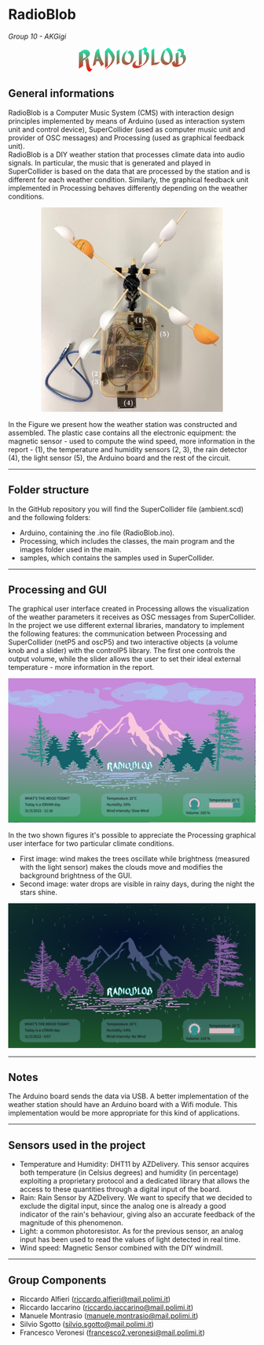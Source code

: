 # RadioBlob

<em> Group 10 - AKGigi </em>

<p align="center">
  <img src="./imgs/radioBlob.png">
</p>

## General informations
RadioBlob is a Computer Music System (CMS) with interaction design principles implemented by means of Arduino (used as interaction system unit and control device), SuperCollider (used as computer music unit and provider of OSC messages) and Processing (used as graphical feedback unit).
<br>
RadioBlob is a DIY weather station that processes climate data into audio signals. In particular, the music that is generated and played in SuperCollider is based on the data that are processed by the station and is different for each weather condition. Similarly, the graphical feedback unit implemented in Processing behaves differently depending on the weather conditions.

<p align="center">
    <img  width=370px src="./imgs/stationTopView.jpeg">
</p>

In the Figure we present how the weather station was constructed and assembled.
The plastic case contains all the electronic equipment: the magnetic sensor - used to compute the wind speed, more information in the report - (1), the temperature and humidity sensors (2, 3), the rain detector (4), the light sensor (5), the Arduino board and the rest of the circuit.
___

## Folder structure

In the GitHub repository you will find the SuperCollider file (ambient.scd) and the following folders: 

- Arduino, containing the .ino file (RadioBlob.ino).
- Processing, which includes the classes, the main program and the images folder used in the main.
- samples, which contains the samples used in SuperCollider.

___

## Processing and GUI


The graphical user interface created in Processing allows the visualization of the weather parameters it receives as OSC messages from SuperCollider.<br>
In the project we use different external libraries, mandatory to implement the following features: the communication between Processing and SuperCollider (netP5 and oscP5) and two interactive objects (a volume knob and a slider) with the controlP5 library. The first one controls the output volume, while the slider allows the user to set their ideal external temperature - more information in the report.

<p align = "center">
    <img src="./imgs/day1.png">
</p>

In the two shown figures it's possible to appreciate the Processing graphical user interface for two particular climate conditions.<br>
- First image: wind makes the trees oscillate while brightness (measured with the light sensor) makes the clouds move and modifies the background brightness of the GUI.<br>
- Second image: water drops are visible in rainy days, during the night the stars shine.

<p align = "center">
    <img src="./imgs/night2.png">
</p>

___

## Notes
The Arduino board sends the data via USB. A better implementation of the weather station should have an Arduino board with a Wifi module. This implementation would be more appropriate for this kind of applications.

___

## Sensors used in the project

- Temperature and Humidity: DHT11 by AZDelivery. This sensor acquires both temperature (in Celsius degrees) and humidity (in percentage) exploiting a proprietary protocol and a dedicated library that allows the access to these quantities through a digital input of the board.
- Rain: Rain Sensor by AZDelivery. We want to specify that we decided to exclude the digital input, since the analog one is already a good indicator of the rain's behaviour, giving also an accurate feedback of the magnitude of this phenomenon.
- Light: a common photoresistor. As for the previous sensor, an analog input has been used to read the values of light detected in real time.
- Wind speed:  Magnetic Sensor combined with the DIY windmill.

___

## Group Components

- Riccardo Alfieri (riccardo.alfieri@mail.polimi.it)
- Riccardo Iaccarino (riccardo.iaccarino@mail.polimi.it)
- Manuele Montrasio (manuele.montrasio@mail.polimi.it)
- Silvio Sgotto (silvio.sgotto@mail.polimi.it)
- Francesco Veronesi (francesco2.veronesi@mail.polimi.it)
